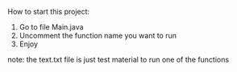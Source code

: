 How to start this project:
1. Go to file Main.java
2. Uncomment the function name you want to run
3. Enjoy

note: the text.txt file is just test material to run one of the functions


